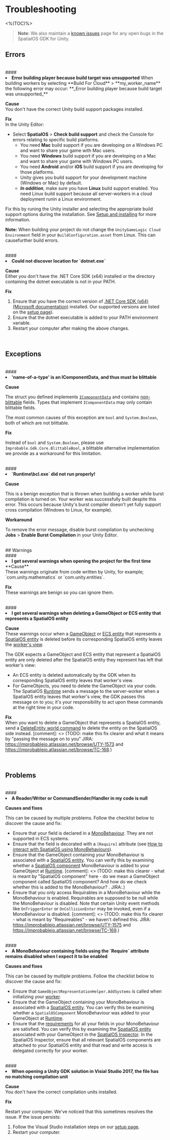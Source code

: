 [//]: # (TODO - tech writer pass)

# Troubleshooting

<%(TOC)%>

> **Note**: We also maintain a [known issues]({{urlRoot}}/known-issues) page for any open bugs in the SpatialOS GDK for Unity.

## Errors
<br/>
#### <li> <b>Error building player because build target was unsupported</b>
When building workers by selecting **Build For Cloud** > **my_worker_name** the following error may occur:
**_Error building player because build target was unsupported_**</br>

**Cause**<br/>
You don't have the correct Unity build support packages installed.<br/>

**Fix**<br/>
In the Unity Editor:

* Select **SpatialOS** > **Check build support** and check the Console for errors relating to specific build platforms. <br/>
  * You need **Mac** build support if you are developing on a Windows PC and want to share your game with Mac users.
  * You need **Windows** build support if you are developing on a Mac and want to share your game with Windows PC users.
  * You need **Android** and/or **iOS** build support if you are developing for those platforms.
  * Unity gives you build support for your development machine (Windows or Mac) by default.
  * _**In addition**_, make sure you have **Linux** build support enabled. You need Linux build support because all server-workers in a cloud deployment runin a Linux environment.

Fix this by runing the Unity installer and selecting the appropriate build support options during the installation. See [Setup and installing]({{urlRoot}}/setup-and-installing#set-up-your-machine) for more information.

 **Note:** When building your project do not change the `UnityGameLogic Cloud Environment` field in your `BuildConfiguration.asset` from Linux. This can causefurther build errors.

<br/>
#### <li> <b>Could not discover location for `dotnet.exe`</b>

**Cause**<br/>
Either you don't have the .NET Core SDK (x64) installed or the directory containing the dotnet executable is not in your PATH.

**Fix**<br/>

1. Ensure that you have the correct version of [.NET Core SDK (x64)(Microsoft documentation)](https://www.microsoft.com/net/download/dotnet-core/) installed. Our supported versions are listed on the [setup page]({{urlRoot}}/setup-and-installing#set-up-your-machine)).
2. Ensure that the dotnet executable is added to your PATH environment variable.
3. Restart your computer after making the above changes.

<br/>

## Exceptions
<br/>
#### <li> <b>'name-of-a-type' is an IComponentData, and thus must be blittable</b>

**Cause**<br/>

The struct you defined implements [`IComponentData`](https://github.com/Unity-Technologies/EntityComponentSystemSamples/blob/132f511a0f36d2bb422fc807cb3a808ea18d7df5/Documentation/content/ecs_in_detail.md#icomponentdata) and contains [non-blittable](https://docs.microsoft.com/en-us/dotnet/framework/interop/blittable-and-non-blittable-types) fields. Types that implement
`IComponentData` may only contain blittable fields.

The most common causes of this exception are `bool` and `System.Boolean`, both of which are not blittable.

**Fix**<br/>

 Instead of `bool` and `System.Boolean`, please use `Improbable.Gdk.Core.BlittableBool`, a blittable alternative implementation we provide as a workaround for this limitation.

<br/>
#### <li> <b>`Runtime\bcl.exe` did not run properly!</b>

**Cause**<br/>

This is a benign exception that is thrown when building a worker while burst compilation is turned on. Your worker was successfully built despite this error. This occurs because Unity's burst compiler doesn't yet fully support cross compilation (Windows to Linux, for example).

**Workaround**<br/>

To remove the error message, disable burst compilation by unchecking **Jobs** > **Enable Burst Compilation** in your Unity Editor.

<br/>
## Warnings
<br/>
#### <li> <b>I get several warnings when opening the project for the first time</b>

<br/>
**Cause**<br/>
These warnings originate from code written by Unity, for example; `com.unity.mathematics` or `com.unity.entities`. 

**Fix**<br/>
These warnings are benign so you can ignore them.

<br/>
#### <li> <b> I get several warnings when deleting a GameObject or ECS entity that represents a SpatialOS entity</b>

**Cause**<br/>
These warnings occur when a [GameObject]({{urlRoot}}/content/glossary#gameobject) or [ECS entity]({{urlRoot}}/content/glossary#unity-ecs-entity) that represents a [SpatialOS entity]({{urlRoot}}/content/glossary#spatialos-entity) is deleted before its corresponding SpatialOS entity leaves the [worker's view]({{urlRoot}}/content/glossary#worker-s-view). 

The GDK expects a GameObject and ECS entity that represent a SpatialOS entity are only deleted after the SpatialOS entity they represent has left that worker's view: 

* An ECS entity is deleted automatically by the GDK when its corresponding SpatialOS entity leaves that worker's view. 
* For GameObjects, you need to delete the GameObject via your code. The SpatialOS [Runtime]({{urlRoot}}/content/glossary#spatialos-runtime) sends a message to the server-worker when a SpatialOS entity leaves that worker's view, the GDK passes this message on to you; it's your responsibility to act upon these commands at the right time in your code.

**Fix**<br/>
When you want to delete a GameObject that represents a SpatialOS entity, send a [DeleteEntity world command]({{urlRoot}}/content/gameobject/world-commands.md) to delete the entity on the SpatialOS side instead.
[comment]: <> (TODO: make this fix clearer and what it means by "passing the message on to you" JIRA: https://improbableio.atlassian.net/browse/UTY-1573 and https://improbableio.atlassian.net/browse/TC-168.)

<br/>

## Problems

<br/>
#### <li> <b> A Reader/Writer or CommandSender/Handler in my code is null </b>

**Causes and fixes**<br/>

This can be caused by multiple problems. Follow the checklist below to discover the cause and fix:

  * Ensure that your field is declared in a [MonoBehaviour]({{urlRoot}}/content/glossary#monobehaviour). They are not supported in ECS systems.
  * Ensure that the field is decorated with a `[Require]` attribute (see [How to interact with SpatialOS using MonoBehaviours]({{urlRoot}}/content/gameobject/interact-spatialos-monobehaviours)).
  * Ensure that the GameObject containing your MonoBehaviour is associated with a [SpatialOS entity]({{urlRoot}}/content/glossary#spatialos-entity). You can verify this by examining whether a [SpatialOS component]({{urlRoot}}/content/glossary#spatialos-component) MonoBehaviour is added to your GameObject at [Runtime]({{urlRoot}}/content/glossary#spatialos-runtime).
   [comment]: <> (TODO: make this clearer - what is meant by "SpatialOS component" here - do we mean a GameObject component called SpatialOS component? And how do we check whether this is added to the MonoBehaviour? . JIRA:.)
  * Ensure that you only access Requirables in a MonoBehaviour while the MonoBehaviour is enabled. Requirables are supposed to be null while the MonoBehaviour is disabled. Note that certain Unity event methods like `OnTriggerEnter` or `OnCollisionEnter` may be invoked, even if a MonoBehaviour is disabled.
  [comment]: <> (TODO: make this fix clearer - what is meant by "Requireables" - we haven't defined this. JIRA: https://improbableio.atlassian.net/browse/UTY-1575 and https://improbableio.atlassian.net/browse/TC-169.)

<br/>
#### <li> <b> A MonoBehaviour containing fields using the `Require` attribute remains disabled when I expect it to be enabled </b>

**Causes and fixes**<br/>

This can be caused by multiple problems. Follow the checklist below to discover the cause and fix:

  * Ensure that `GameObjectRepresentationHelper.AddSystems` is called when initializing your [worker]({{urlRoot}}/content/glossary#worker).
  * Ensure that the GameObject containing your MonoBehaviour is associated with a [SpatialOS entity]({{urlRoot}}/content/glossary#spatialos-entity). You can verify this be examining whether a `SpatialOSComponent` MonoBehaviour was added to your GameObject at [Runtime]({{urlRoot}}/content/glossary#spatialos-runtime).
  * Ensure that the [requirements]({{urlRoot}}/content/gameobject/interact-spatialos-monobehaviours) for all your fields in your MonoBehaviour are satisfied. You can verify this by examining the [SpatialOS entity]({{urlRoot}}/content/glossary#spatialos-entity) associated with your GameObject in the [SpatialOS Inspector]({{urlRoot}}/content/glossary#inspector). In the SpatialOS Inspector, ensure that all relevant SpatialOS components are attached to your SpatialOS entity and that read and write access is delegated correctly for your worker.

<br/>
#### <li> <b> When opening a Unity GDK solution in Visial Studio 2017, the file has no matching compilation unit </b>

**Cause**<br/>
You don't have the correct compilation units installed.

**Fix**<br/>

Restart your computer. We've noticed that this sometimes resolves the issue. If the issue persists:

1. Follow the Visual Studio installation steps on our [setup page]({{urlRoot}}/setup-and-installing#set-up-your-machine).
2. Restart your computer.
